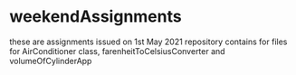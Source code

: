 # weekendAssignments

these are assignments issued on 1st May 2021
repository contains for files for AirConditioner class, farenheitToCelsiusConverter and volumeOfCylinderApp
